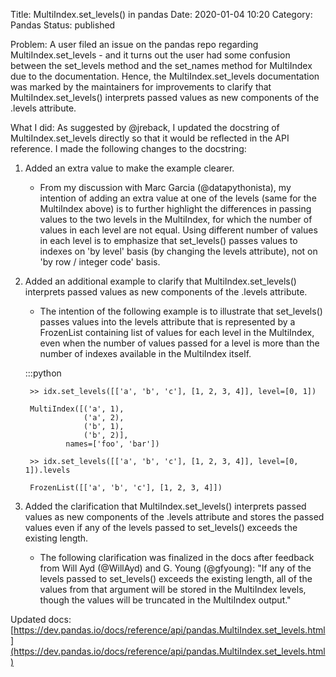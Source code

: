 Title: MultiIndex.set_levels() in pandas
Date: 2020-01-04 10:20
Category: Pandas
Status: published

Problem:
A user filed an issue on the pandas repo regarding MultiIndex.set_levels - and it turns out the user had some confusion between the set_levels method and the set_names method for MultiIndex due to the documentation. Hence, the MultiIndex.set_levels documentation was marked by the maintainers for improvements to clarify that MultiIndex.set_levels() interprets passed values as new components of the .levels attribute.

What I did:
As suggested by @jreback, I updated the docstring of MultiIndex.set_levels directly so that it would be reflected in the API reference. I made the following changes to the docstring:

1. Added an extra value to make the example clearer.
    - From my discussion with Marc Garcia (@datapythonista), my intention of adding an extra value at one of the levels (same for the MultiIndex above) is to further highlight the differences in passing values to the two levels in the MultiIndex, for which the number of values in each level are not equal. Using different number of values in each level is to emphasize that set_levels() passes values to indexes on 'by level' basis (by changing the levels attribute), not on 'by row / integer code' basis.

2. Added an additional example to clarify that MultiIndex.set_levels() interprets passed values as new components of the .levels attribute.
    - The intention of the following example is to illustrate that set_levels() passes values into the levels attribute that is represented by a FrozenList containing list of values for each level in the MultiIndex, even when the number of values passed for a level is more than the number of indexes available in the MultiIndex itself.
        
    :::python

        >> idx.set_levels([['a', 'b', 'c'], [1, 2, 3, 4]], level=[0, 1])

        MultiIndex([('a', 1),
                    ('a', 2),
                    ('b', 1),
                    ('b', 2)],
                names=['foo', 'bar'])

        >> idx.set_levels([['a', 'b', 'c'], [1, 2, 3, 4]], level=[0, 1]).levels

        FrozenList([['a', 'b', 'c'], [1, 2, 3, 4]])

3. Added the clarification that MultiIndex.set_levels() interprets passed values as new components of the .levels attribute and stores the passed values even if any of the levels passed to set_levels() exceeds the existing length.
    - The following clarification was finalized in the docs after feedback from Will Ayd (@WillAyd) and G. Young (@gfyoung):
        "If any of the levels passed to set_levels() exceeds the existing length, all of the values from that argument will be stored in the MultiIndex levels, though the values will be truncated in the MultiIndex output."

Updated docs: [https://dev.pandas.io/docs/reference/api/pandas.MultiIndex.set_levels.html](https://dev.pandas.io/docs/reference/api/pandas.MultiIndex.set_levels.html)